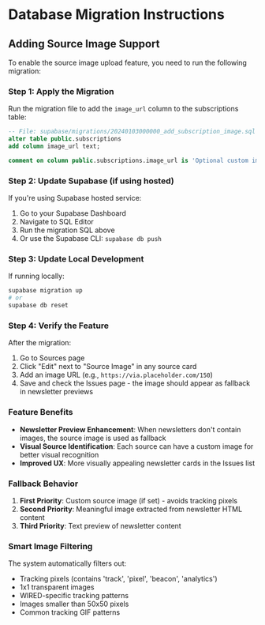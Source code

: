 # Database Migration Instructions

## Adding Source Image Support

To enable the source image upload feature, you need to run the following migration:

### Step 1: Apply the Migration

Run the migration file to add the `image_url` column to the subscriptions table:

```sql
-- File: supabase/migrations/20240103000000_add_subscription_image.sql
alter table public.subscriptions 
add column image_url text;

comment on column public.subscriptions.image_url is 'Optional custom image URL for the subscription/source';
```

### Step 2: Update Supabase (if using hosted)

If you're using Supabase hosted service:

1. Go to your Supabase Dashboard
2. Navigate to SQL Editor
3. Run the migration SQL above
4. Or use the Supabase CLI: `supabase db push`

### Step 3: Update Local Development

If running locally:

```bash
supabase migration up
# or
supabase db reset
```

### Step 4: Verify the Feature

After the migration:

1. Go to Sources page
2. Click "Edit" next to "Source Image" in any source card
3. Add an image URL (e.g., `https://via.placeholder.com/150`)
4. Save and check the Issues page - the image should appear as fallback in newsletter previews

### Feature Benefits

- **Newsletter Preview Enhancement**: When newsletters don't contain images, the source image is used as fallback
- **Visual Source Identification**: Each source can have a custom image for better visual recognition
- **Improved UX**: More visually appealing newsletter cards in the Issues list

### Fallback Behavior

1. **First Priority**: Custom source image (if set) - avoids tracking pixels
2. **Second Priority**: Meaningful image extracted from newsletter HTML content
3. **Third Priority**: Text preview of newsletter content

### Smart Image Filtering

The system automatically filters out:
- Tracking pixels (contains 'track', 'pixel', 'beacon', 'analytics')
- 1x1 transparent images
- WIRED-specific tracking patterns
- Images smaller than 50x50 pixels
- Common tracking GIF patterns
